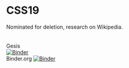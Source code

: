 # CSS19
Nominated for deletion, research on Wikipedia.
<br><br><br>
Gesis
<br>
[![Binder](https://mybinder.org/badge_logo.svg)](https://notebooks.gesis.org/binder/v2/gh/rlleshi/CSS19/master)
<br>
Binder.org
[![Binder](https://mybinder.org/badge_logo.svg)](https://mybinder.org/binder/v2/gh/rlleshi/CSS19/master)
